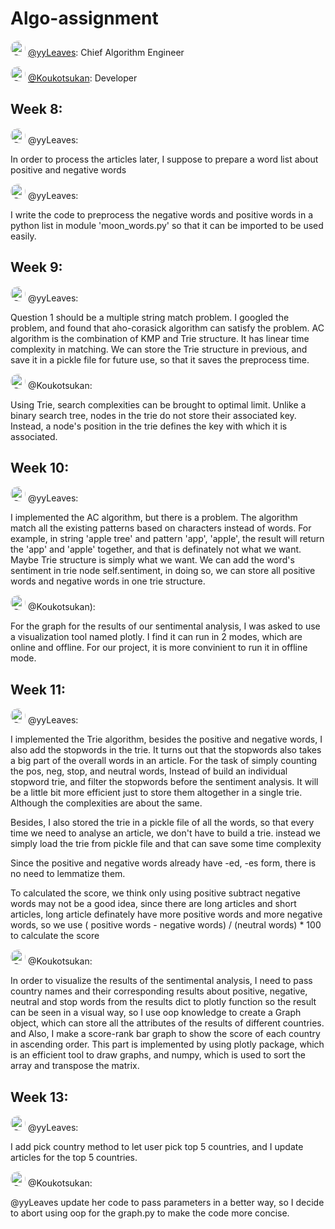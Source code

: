 # Algo-assignment

<img style="border-radius:50% !important;" src="https://avatars.githubusercontent.com/u/76979429?s=48&amp;v=4" alt="@yyLeaves" class=" avatar-user" width="24" height="24"> [@yyLeaves](https://github.com/yyLeaves): Chief Algorithm Engineer

<img style="border-radius:50% !important;" src="https://avatars.githubusercontent.com/u/49346779?s=48&amp;v=4" alt="@Koukotsukan" class=" avatar-user" width="24" height="24"> [@Koukotsukan](https://github.com/Koukotsukan): Developer

## Week 8:

<img style="border-radius:50% !important;" src="https://avatars.githubusercontent.com/u/76979429?s=48&amp;v=4" alt="@yyLeaves" class=" avatar-user" width="24" height="24"> @yyLeaves:

In order to process the articles later, I suppose to prepare a word list about positive and negative words

<img style="border-radius:50% !important;" src="https://avatars.githubusercontent.com/u/76979429?s=48&amp;v=4" alt="@yyLeaves" class=" avatar-user" width="24" height="24"> @yyLeaves:

I write the code to preprocess the negative words and positive words in a python list in module 'moon_words.py' so that it can be imported
to be used easily. 

## Week 9:

<img style="border-radius:50% !important;" src="https://avatars.githubusercontent.com/u/76979429?s=48&amp;v=4" alt="@yyLeaves" class=" avatar-user" width="24" height="24"> @yyLeaves:

Question 1 should be a multiple string match problem. I googled the problem, and found that aho-corasick algorithm can
satisfy the problem. AC algorithm is the combination of KMP and Trie structure. It has linear time complexity in
matching. We can store the Trie structure in previous, and save it in a pickle file for future use, so that it saves the
preprocess time.

<img style="border-radius:50% !important;" src="https://avatars.githubusercontent.com/u/49346779?s=48&amp;v=4" alt="@Koukotsukan" class=" avatar-user" width="24" height="24"> @Koukotsukan:

Using Trie, search complexities can be brought to optimal limit. Unlike a binary search tree, nodes in the trie do not 
store their associated key. Instead, a node's position in the trie defines the key with which it is associated. 

## Week 10:

<img style="border-radius:50% !important;" src="https://avatars.githubusercontent.com/u/76979429?s=48&amp;v=4" alt="@yyLeaves" class=" avatar-user" width="24" height="24"> @yyLeaves:

I implemented the AC algorithm, but there is a problem. The algorithm match all the existing patterns based on
characters instead of words. For example, in string 'apple tree' and pattern 'app', 'apple', the result will return
the 'app' and 'apple' together, and that is definately not what we want. Maybe Trie structure is simply what we want. We
can add the word's sentiment in trie node self.sentiment, in doing so, we can store all positive words and negative
words in one trie structure.

<img style="border-radius:50% !important;" src="https://avatars.githubusercontent.com/u/49346779?s=48&amp;v=4" alt="@Koukotsukan" class=" avatar-user" width="24" height="24"> @Koukotsukan):

For the graph for the results of our sentimental analysis, I was asked to use a visualization tool named plotly. I find 
it can run in 2 modes, which are online and offline. For our project, it is more convinient to run it in offline mode.

## Week 11:

<img style="border-radius:50% !important;" src="https://avatars.githubusercontent.com/u/76979429?s=48&amp;v=4" alt="@yyLeaves" class=" avatar-user" width="24" height="24"> @yyLeaves:

I implemented the Trie algorithm, besides the positive and negative words, I also add the stopwords in the trie. It
turns out that the stopwords also takes a big part of the overall words in an article. For the task of simply counting
the pos, neg, stop, and neutral words, Instead of build an individual stopword trie, and filter the stopwords before the
sentiment analysis. It will be a little bit more efficient just to store them altogether in a single trie. Although the
complexities are about the same.

Besides, I also stored the trie in a pickle file of all the words, so that every time we need to analyse an article, we
don't have to build a trie. instead we simply load the trie from pickle file and that can save some time complexity

Since the positive and negative words already have -ed, -es form, there is no need to lemmatize them.

To calculated the score, we think only using positive subtract negative words may not be a good idea, since there are
long articles and short articles, long article definately have more positive words and more negative words, so we use (
positive words - negative words) / (neutral words) * 100 to calculate the score

<img style="border-radius:50% !important;" src="https://avatars.githubusercontent.com/u/49346779?s=48&amp;v=4" alt="@Koukotsukan" class=" avatar-user" width="24" height="24"> @Koukotsukan:

In order to visualize the results of the sentimental analysis, I need to pass country names and their corresponding 
results about positive, negative, neutral and stop words from the results dict to plotly function so the result can be 
seen in a visual way, so I use oop knowledge to create a Graph object, which can store all the attributes of the results
of different countries. and Also, I make a score-rank bar graph to show the score of each country in ascending order. 
This part is implemented by using plotly package, which is an efficient tool to draw graphs, and numpy, which is used to 
sort the array and transpose the matrix. 

## Week 13:

<img style="border-radius:50% !important;" src="https://avatars.githubusercontent.com/u/76979429?s=48&amp;v=4" alt="@yyLeaves" class=" avatar-user" width="24" height="24"> @yyLeaves:

I add pick country method to let user pick top 5 countries, and I update articles for the top 5 countries.

<img style="border-radius:50% !important;" src="https://avatars.githubusercontent.com/u/49346779?s=48&amp;v=4" alt="@Koukotsukan" class=" avatar-user" width="24" height="24"> @Koukotsukan:

@yyLeaves update her code to pass parameters in a better way, so I decide to abort using oop for the graph.py to make the code more concise.
